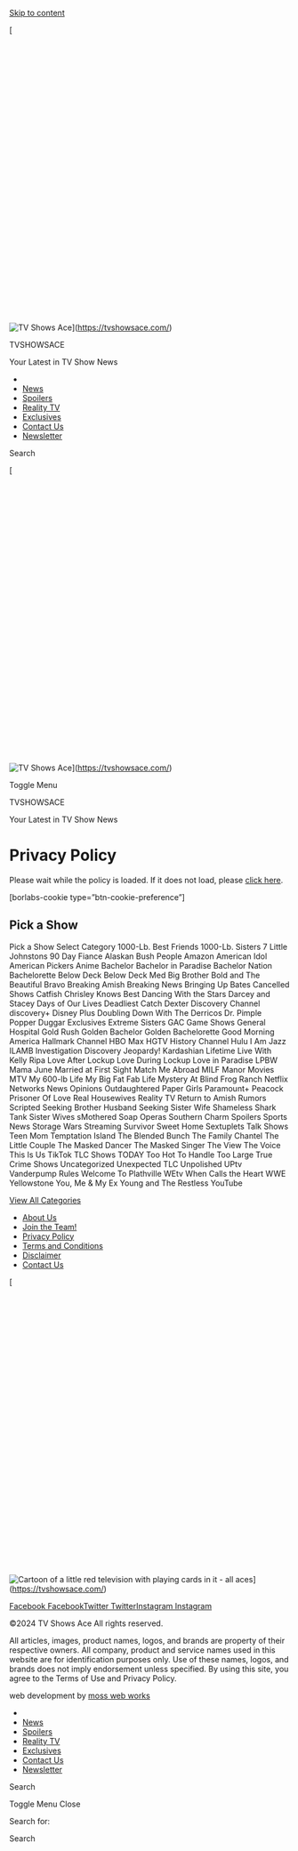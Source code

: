 [Skip to content](#main)

[![TV Shows Ace](data:image/svg+xml,%3Csvg%20xmlns='http://www.w3.org/2000/svg'%20viewBox='0%200%20553%20553'%3E%3C/svg%3E)

![TV Shows Ace](https://tvshowsace.com/wp-content/uploads/2021/06/tvsa-logo-web.png)](https://tvshowsace.com/)

TVSHOWSACE

Your Latest in TV Show News

* [](https://tvshowsace.com/)
* [News](https://tvshowsace.com/category/news/)
* [Spoilers](https://tvshowsace.com/category/news/spoilers/)
* [Reality TV](https://tvshowsace.com/category/reality-tv/)
* [Exclusives](https://tvshowsace.com/category/exclusives/)
* [Contact Us](https://tvshowsace.com/contact-us/)
* [Newsletter](https://tvshowsace.com/newsletter/)

Search

[![TV Shows Ace](data:image/svg+xml,%3Csvg%20xmlns='http://www.w3.org/2000/svg'%20viewBox='0%200%20553%20553'%3E%3C/svg%3E)

![TV Shows Ace](https://tvshowsace.com/wp-content/uploads/2021/06/tvsa-logo-web.png)](https://tvshowsace.com/)

Toggle Menu

TVSHOWSACE

Your Latest in TV Show News

Privacy Policy
==============

Please wait while the policy is loaded. If it does not load, please [click here](https://app.termageddon.com/api/policy/UVhCck9FcFFSRlZ2VlVwSldtYzlQUT09?h-align=left&no-title=true&table-style=accordion).

\[borlabs-cookie type=”btn-cookie-preference”\]

Pick a Show
-----------

Pick a Show Select Category 1000-Lb. Best Friends 1000-Lb. Sisters 7 Little Johnstons 90 Day Fiance Alaskan Bush People Amazon American Idol American Pickers Anime Bachelor Bachelor in Paradise Bachelor Nation Bachelorette Below Deck Below Deck Med Big Brother Bold and The Beautiful Bravo Breaking Amish Breaking News Bringing Up Bates Cancelled Shows Catfish Chrisley Knows Best Dancing With the Stars Darcey and Stacey Days of Our Lives Deadliest Catch Dexter Discovery Channel discovery+ Disney Plus Doubling Down With The Derricos Dr. Pimple Popper Duggar Exclusives Extreme Sisters GAC Game Shows General Hospital Gold Rush Golden Bachelor Golden Bachelorette Good Morning America Hallmark Channel HBO Max HGTV History Channel Hulu I Am Jazz ILAMB Investigation Discovery Jeopardy! Kardashian Lifetime Live With Kelly Ripa Love After Lockup Love During Lockup Love in Paradise LPBW Mama June Married at First Sight Match Me Abroad MILF Manor Movies MTV My 600-lb Life My Big Fat Fab Life Mystery At Blind Frog Ranch Netflix Networks News Opinions Outdaughtered Paper Girls Paramount+ Peacock Prisoner Of Love Real Housewives Reality TV Return to Amish Rumors Scripted Seeking Brother Husband Seeking Sister Wife Shameless Shark Tank Sister Wives sMothered Soap Operas Southern Charm Spoilers Sports News Storage Wars Streaming Survivor Sweet Home Sextuplets Talk Shows Teen Mom Temptation Island The Blended Bunch The Family Chantel The Little Couple The Masked Dancer The Masked Singer The View The Voice This Is Us TikTok TLC Shows TODAY Too Hot To Handle Too Large True Crime Shows Uncategorized Unexpected TLC Unpolished UPtv Vanderpump Rules Welcome To Plathville WEtv When Calls the Heart WWE Yellowstone You, Me & My Ex Young and The Restless YouTube

[View All Categories](https://tvshowsace.com/categories)

* [About Us](https://tvshowsace.com/about-us/)
* [Join the Team!](https://tvshowsace.com/jobs/)
* [Privacy Policy](https://tvshowsace.com/privacy-policy/)
* [Terms and Conditions](https://tvshowsace.com/terms-and-conditions/)
* [Disclaimer](https://tvshowsace.com/disclaimer/)
* [Contact Us](https://tvshowsace.com/contact-us/)

[![Cartoon of a little red television with playing cards in it - all aces](data:image/svg+xml,%3Csvg%20xmlns='http://www.w3.org/2000/svg'%20viewBox='0%200%20150%20150'%3E%3C/svg%3E)

![Cartoon of a little red television with playing cards in it - all aces](https://tvshowsace.com/wp-content/uploads/2023/05/tvsmol-150x150.png)](https://tvshowsace.com/)

[Facebook Facebook](https://www.facebook.com/TVShowsAce/)[Twitter Twitter](https://twitter.com/tvshowsace)[Instagram Instagram](https://www.instagram.com/tvshowsace)

©2024 TV Shows Ace All rights reserved.

All articles, images, product names, logos, and brands are property of their respective owners. All company, product and service names used in this website are for identification purposes only. Use of these names, logos, and brands does not imply endorsement unless specified. By using this site, you agree to the Terms of Use and Privacy Policy.

web development by [moss web works](https://mosswebworks.com/)

* [](https://tvshowsace.com/)
* [News](https://tvshowsace.com/category/news/)
* [Spoilers](https://tvshowsace.com/category/news/spoilers/)
* [Reality TV](https://tvshowsace.com/category/reality-tv/)
* [Exclusives](https://tvshowsace.com/category/exclusives/)
* [Contact Us](https://tvshowsace.com/contact-us/)
* [Newsletter](https://tvshowsace.com/newsletter/)

Search

Toggle Menu Close

Search for:  

Search